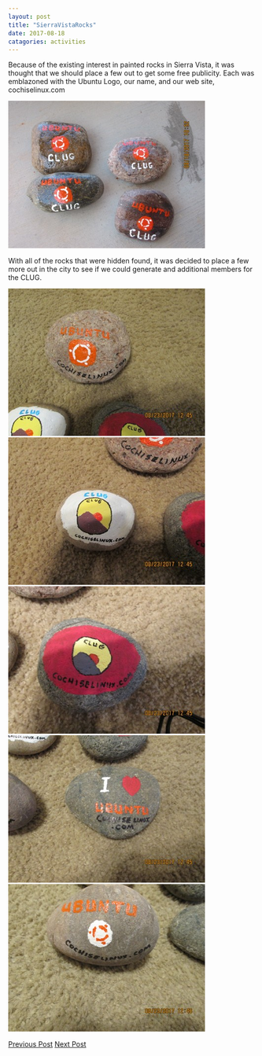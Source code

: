 ```yaml
---
layout: post
title: "SierraVistaRocks"
date: 2017-08-18
catagories: activities
---
```


Because of the existing interest in painted rocks in Sierra Vista, it was thought that we should place a few out to get some free publicity.  Each was emblazoned with the Ubuntu Logo, our name, and our web site, cochiselinux.com

![alt text](https://raw.githubusercontent.com/CochiseLinuxUsersGroup/CochiseLinuxUsersGroup.github.io/master/images/Ubuntu-CLUG-SV-Rocks-400x400.JPG)

With all of the rocks that were hidden found, it was decided to place a few more out in the city to see if we could generate and additional members for the CLUG.

![alt text](https://raw.githubusercontent.com/CochiseLinuxUsersGroup/CochiseLinuxUsersGroup.github.io/master/images/Ubuntu-CLUG-SV-Rocks_2-400x400.JPG)
![alt text](https://raw.githubusercontent.com/CochiseLinuxUsersGroup/CochiseLinuxUsersGroup.github.io/master/images/Ubuntu-CLUG-SV-Rocks_3-400x400.JPG)
![alt text](https://raw.githubusercontent.com/CochiseLinuxUsersGroup/CochiseLinuxUsersGroup.github.io/master/images/Ubuntu-CLUG-SV-Rocks_4-400x400.JPG)
![alt text](https://raw.githubusercontent.com/CochiseLinuxUsersGroup/CochiseLinuxUsersGroup.github.io/master/images/Ubuntu-CLUG-SV-Rocks_5-400x400.JPG)
![alt text](https://raw.githubusercontent.com/CochiseLinuxUsersGroup/CochiseLinuxUsersGroup.github.io/master/images/Ubuntu-CLUG-SV-Rocks_6-400x400.JPG)


<footer>
<a href="http://cochiselinuxusergroup.org/activities/UA_South_Install_2017-07-28" class="post-prev">Previous Post</a>  
<a href="http://cochiselinuxusergroup.org/activities/SierraVistaInstallfest_2017-10-28" class="post-next">Next Post</a>
  </footer>

